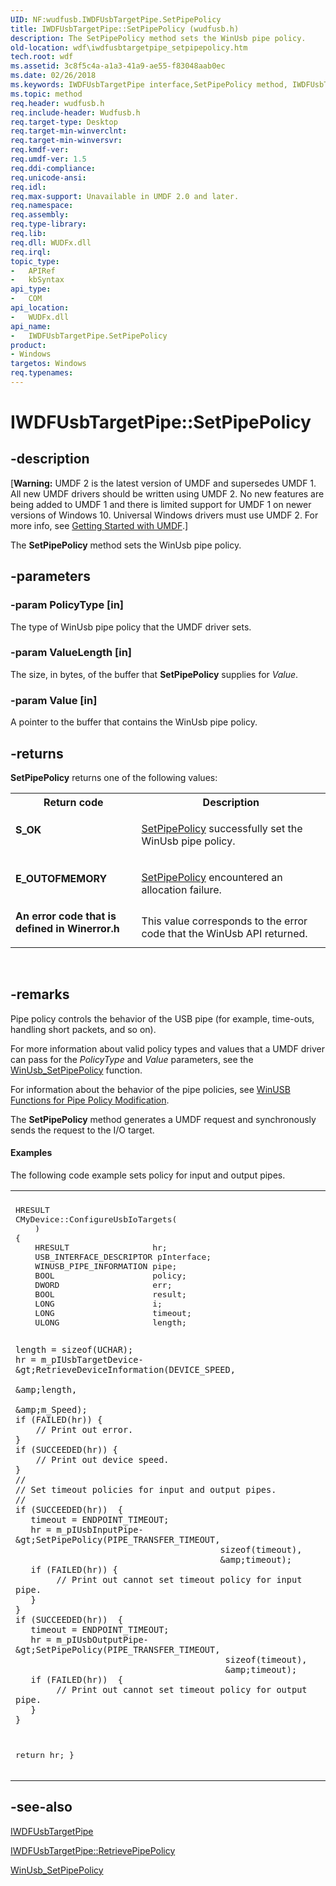 ```yaml
---
UID: NF:wudfusb.IWDFUsbTargetPipe.SetPipePolicy
title: IWDFUsbTargetPipe::SetPipePolicy (wudfusb.h)
description: The SetPipePolicy method sets the WinUsb pipe policy.
old-location: wdf\iwdfusbtargetpipe_setpipepolicy.htm
tech.root: wdf
ms.assetid: 3c8f5c4a-a1a3-41a9-ae55-f83048aab0ec
ms.date: 02/26/2018
ms.keywords: IWDFUsbTargetPipe interface,SetPipePolicy method, IWDFUsbTargetPipe.SetPipePolicy, IWDFUsbTargetPipe::SetPipePolicy, SetPipePolicy, SetPipePolicy method, SetPipePolicy method,IWDFUsbTargetPipe interface, UMDFUSBref_ab486cfe-19aa-440c-a017-e956aa4d2bb1.xml, umdf.iwdfusbtargetpipe_setpipepolicy, wdf.iwdfusbtargetpipe_setpipepolicy, wudfusb/IWDFUsbTargetPipe::SetPipePolicy
ms.topic: method
req.header: wudfusb.h
req.include-header: Wudfusb.h
req.target-type: Desktop
req.target-min-winverclnt: 
req.target-min-winversvr: 
req.kmdf-ver: 
req.umdf-ver: 1.5
req.ddi-compliance: 
req.unicode-ansi: 
req.idl: 
req.max-support: Unavailable in UMDF 2.0 and later.
req.namespace: 
req.assembly: 
req.type-library: 
req.lib: 
req.dll: WUDFx.dll
req.irql: 
topic_type:
-	APIRef
-	kbSyntax
api_type:
-	COM
api_location:
-	WUDFx.dll
api_name:
-	IWDFUsbTargetPipe.SetPipePolicy
product:
- Windows
targetos: Windows
req.typenames: 
---
```


# IWDFUsbTargetPipe::SetPipePolicy


## -description


<p class="CCE_Message">[<b>Warning:</b> UMDF 2 is the latest version of UMDF and supersedes UMDF 1.  All new UMDF drivers should be written using UMDF 2.  No new features are being added to UMDF 1 and there is limited support for UMDF 1 on newer versions of Windows 10.  Universal Windows drivers must use UMDF 2.  For more info, see <a href="https://docs.microsoft.com/windows-hardware/drivers/wdf/getting-started-with-umdf-version-2">Getting Started with UMDF</a>.]

The <b>SetPipePolicy</b> method sets the WinUsb pipe policy.


## -parameters




### -param PolicyType [in]

The type of WinUsb pipe policy that the UMDF driver sets.


### -param ValueLength [in]

The size, in bytes, of the buffer that <b>SetPipePolicy</b> supplies for <i>Value</i>.


### -param Value [in]

A pointer to the buffer that contains the WinUsb pipe policy.


## -returns



<b>SetPipePolicy</b> returns one of the following values: 

<table>
<tr>
<th>Return code</th>
<th>Description</th>
</tr>
<tr>
<td width="40%">
<dl>
<dt><b>S_OK </b></dt>
</dl>
</td>
<td width="60%">

<a href="https://msdn.microsoft.com/3c8f5c4a-a1a3-41a9-ae55-f83048aab0ec">SetPipePolicy</a> successfully set the WinUsb pipe policy. 

</td>
</tr>
<tr>
<td width="40%">
<dl>
<dt><b>E_OUTOFMEMORY </b></dt>
</dl>
</td>
<td width="60%">

<a href="https://msdn.microsoft.com/3c8f5c4a-a1a3-41a9-ae55-f83048aab0ec">SetPipePolicy</a> encountered an allocation failure.

</td>
</tr>
<tr>
<td width="40%">
<dl>
<dt><b>An error code that is defined in Winerror.h</b></dt>
</dl>
</td>
<td width="60%">
This value corresponds to the error code that the WinUsb API returned.

</td>
</tr>
</table>
 




## -remarks



Pipe policy controls the behavior of the USB pipe (for example, time-outs, handling short packets, and so on).

For more information about valid policy types and values that a UMDF driver can pass for the <i>PolicyType</i> and <i>Value</i> parameters, see the <a href="https://msdn.microsoft.com/library/windows/hardware/ff540304">WinUsb_SetPipePolicy</a> function.

For information about the behavior of the pipe policies, see <a href="https://msdn.microsoft.com/library/windows/hardware/ff728833">WinUSB Functions for Pipe Policy Modification</a>.

The <b>SetPipePolicy</b> method generates a UMDF request and synchronously sends the request to the I/O target.


#### Examples

The following code example sets policy for input and output pipes.

<div class="code"><span codelanguage=""><table>
<tr>
<th></th>
</tr>
<tr>
<td>
<pre>HRESULT
CMyDevice::ConfigureUsbIoTargets(
    )
{
    HRESULT                 hr;
    USB_INTERFACE_DESCRIPTOR pInterface;
    WINUSB_PIPE_INFORMATION pipe;
    BOOL                    policy;
    DWORD                   err;
    BOOL                    result;
    LONG                    i;
    LONG                    timeout;
    ULONG                   length;

    length = sizeof(UCHAR);
    hr = m_pIUsbTargetDevice-&gt;RetrieveDeviceInformation(DEVICE_SPEED, 
                                                        &amp;length,
                                                        &amp;m_Speed);
    if (FAILED(hr)) {
        // Print out error.
    }
    if (SUCCEEDED(hr)) {
        // Print out device speed.
    }
    //
    // Set timeout policies for input and output pipes.
    //
    if (SUCCEEDED(hr))  {
       timeout = ENDPOINT_TIMEOUT;
       hr = m_pIUsbInputPipe-&gt;SetPipePolicy(PIPE_TRANSFER_TIMEOUT,
                                            sizeof(timeout),
                                            &amp;timeout);
       if (FAILED(hr)) {
            // Print out cannot set timeout policy for input pipe.
       }
    }
    if (SUCCEEDED(hr))  {
       timeout = ENDPOINT_TIMEOUT;
       hr = m_pIUsbOutputPipe-&gt;SetPipePolicy(PIPE_TRANSFER_TIMEOUT,
                                             sizeof(timeout),
                                             &amp;timeout);
       if (FAILED(hr))  {
            // Print out cannot set timeout policy for output pipe.
       }
    }
 return hr;
}</pre>
</td>
</tr>
</table></span></div>



## -see-also




<a href="https://msdn.microsoft.com/library/windows/hardware/ff560391">IWDFUsbTargetPipe</a>



<a href="https://msdn.microsoft.com/library/windows/hardware/ff560418">IWDFUsbTargetPipe::RetrievePipePolicy</a>



<a href="https://msdn.microsoft.com/library/windows/hardware/ff540304">WinUsb_SetPipePolicy</a>
 

 


